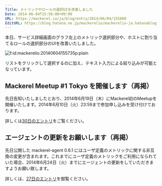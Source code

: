 ```yaml
---
Title: メトリックやロールの選択UIを改善しました
Date: 2014-06-04T15:58:00+09:00
URL: https://mackerel.io/ja/blog/entry/2014/06/04/155800
EditURL: https://blog.hatena.ne.jp/mackerelio/mackerelio-ja.hatenablog.mackerel.io/atom/entry/12921228815725505494
---
```


本日、サービス詳細画面のグラフ左上のメトリック選択部分や、ホストに割り当てるロールの選択部分のUIを改善いたしました。

<p><span itemscope itemtype="http://schema.org/Photograph"><img src="https://cdn-ak.f.st-hatena.com/images/fotolife/m/mackerelio/20140604/20140604155735.png" alt="f:id:mackerelio:20140604155735p:plain" title="f:id:mackerelio:20140604155735p:plain" class="hatena-fotolife" itemprop="image"></span></p>


リストをクリックして選択するのに加え、テキスト入力による絞り込みが可能となっています。

## Mackerel Meetup #1 Tokyo を開催します（再掲）

先日告知いたしましたとおり、2014年6月19日（木）にMackerel初のMeetupを開催いたします。2014年6月10日（火）23:59まで参加申し込みを受け付けております。

詳しくは[30日のエントリ](https://mackerel.io/ja/blog/entry/2014/05/30/161510)をご覧ください。

## エージェントの更新をお願いします（再掲）

先日公開した mackerel-agent 0.6.1 にはユーザ定義のメトリックに関する非互換の変更が含まれます。これまでにユーザ定義のメトリックをご利用になられていた場合、2014年6月24日（火）までにエージェントの更新をしていただきますようお願い致します。

詳しくは、[27日のエントリ](https://mackerel.io/ja/blog/entry/2014/05/27/184802)を御覧ください。
